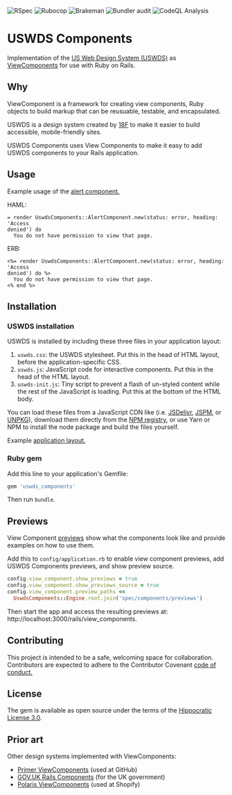 ![RSpec](https://github.com/TalariaSoftware/uswds_components/actions/workflows/rspec.yml/badge.svg)
![Rubocop](https://github.com/TalariaSoftware/uswds_components/actions/workflows/rubocop.yml/badge.svg)
![Brakeman](https://github.com/TalariaSoftware/uswds_components/actions/workflows/brakeman.yml/badge.svg)
![Bundler audit](https://github.com/TalariaSoftware/uswds_components/actions/workflows/bundler-audit.yml/badge.svg)
![CodeQL Analysis](https://github.com/TalariaSoftware/uswds_components/actions/workflows/codeql-analysis.yml/badge.svg)

# USWDS Components

Implementation of the [US Web Design System
(USWDS)](https://designsystem.digital.gov) as
[ViewComponents](https://viewcomponent.org) for use with Ruby on Rails.

## Why

ViewComponent is a framework for creating view components, Ruby objects to build
markup that can be reusuable, testable, and encapsulated.

USWDS is a design system created by [18F](https://18f.gsa.gov/) to make it
easier to build accessible, mobile-friendly sites.

USWDS Components uses View Components to make it easy to add USWDS components to
your Rails application.

## Usage

Example usage of the [alert component.](https://designsystem.digital.gov/components/alert/)

HAML:
```haml
= render UswdsComponents::AlertComponent.new(status: error, heading: 'Access
denied') do
  You do not have permission to view that page.
```

ERB:
```erb
<%= render UswdsComponents::AlertComponent.new(status: error, heading: 'Access
denied') do %>
  You do not have permission to view that page.
<% end %>
```

## Installation

### USWDS installation

USWDS is installed by including these three files in your application layout:

1. `uswds.css`: the USWDS stylesheet. Put this in the head of HTML layout,
   before the application-specific CSS.
2. `uswds.js`: JavaScript code for interactive components. Put this in the head
   of the HTML layout.
3. `uswds-init.js`: Tiny script to prevent a flash of un-styled content while
   the rest of the JavaScript is loading. Put this at the bottom of the HTML
   body.

You can load these files from a JavaScript CDN like (i.e.
[JSDelivr](https://www.jsdelivr.com/package/npm/uswds),
[JSPM](https://jspm.org), or [UNPKG](https://unpkg.com)), download them directly
from the [NPM registry](https://www.npmjs.com/package/uswds), or use Yarn or NPM
to install the node package and build the files yourself.

Example [application layout.](https://github.com/TalariaSoftware/uswds_components/blob/main/spec/dummy/app/views/layouts/application.html.haml)

### Ruby gem

Add this line to your application's Gemfile:

```ruby
gem 'uswds_components'
```

Then run `bundle`.

## Previews

View Component [previews](https://viewcomponent.org/guide/previews.html) show
what the components look like and provide examples on how to use them.

Add this to `config/application.rb` to enable view component previews, add USWDS
Components previews, and show preview source.

```ruby
config.view_component.show_previews = true
config.view_component.show_previews_source = true
config.view_component.preview_paths <<
  UswdsComponents::Engine.root.join('spec/components/previews')
```

Then start the app and access the resulting previews at:
http://localhost:3000/rails/view_components.

## Contributing

This project is intended to be a safe, welcoming space for collaboration.
Contributors are expected to adhere to the Contributor Covenant [code of
conduct.](/CODE_OF_CONDUCT.md)

## License

The gem is available as open source under the terms of the [Hippocratic License
3.0](https://firstdonoharm.dev).

## Prior art

Other design systems implemented with ViewComponents:

- [Primer ViewComponents](https://primer.style/view-components/) (used at
    GitHub)
- [GOV.UK Rails Components](https://govuk-components.netlify.app/) (for the UK
    government)
- [Polaris ViewComponents](https://github.com/baoagency/polaris_view_components)
    (used at Shopify)
